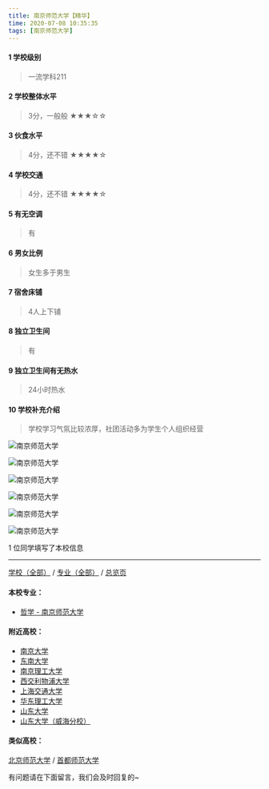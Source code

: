 ```yaml
---
title: 南京师范大学【精华】
time: 2020-07-08 10:35:35
tags: [南京师范大学]
---
```

#### 1 学校级别
> 一流学科211


#### 2 学校整体水平
> 3分，一般般
★★★☆☆


#### 3 伙食水平
>  4分，还不错
★★★★☆


#### 4 学校交通
> 4分，还不错
★★★★☆


#### 5 有无空调
> 有


#### 6 男女比例
> 女生多于男生


#### 7 宿舍床铺
> 4人上下铺
 

#### 8 独立卫生间
> 有


#### 9 独立卫生间有无热水
> 24小时热水


#### 10 学校补充介绍
> 学校学习气氛比较浓厚，社团活动多为学生个人组织经营


![南京师范大学](https://upload-images.jianshu.io/upload_images/6510336-8806e002324d1394.jpg?imageMogr2/auto-orient/strip%7CimageView2/2/w/1240)

![南京师范大学](https://upload-images.jianshu.io/upload_images/6510336-7cba211df8692804.jpg?imageMogr2/auto-orient/strip%7CimageView2/2/w/1240)

![南京师范大学](https://upload-images.jianshu.io/upload_images/6510336-097dc4b2487e9f44.jpg?imageMogr2/auto-orient/strip%7CimageView2/2/w/1240)

![南京师范大学](https://upload-images.jianshu.io/upload_images/6510336-a51d1b659f0ba3b4.jpg?imageMogr2/auto-orient/strip%7CimageView2/2/w/1240)

![南京师范大学](https://upload-images.jianshu.io/upload_images/6510336-9f6a65e54db9bbb8.jpg?imageMogr2/auto-orient/strip%7CimageView2/2/w/1240)

![南京师范大学](http://upload-images.jianshu.io/upload_images/6510336-6cd8665da248c07d.jpg?imageMogr2/auto-orient/strip%7CimageView2/2/w/1240)

1 位同学填写了本校信息
***
[学校（全部）](https://univgo.github.io/2020/07/09/学校汇总页) / [专业（全部）](https://univgo.github.io/2020/07/09/专业汇总页) / [总览页](https://univgo.github.io/2020/07/09/总览)
#### 本校专业：
- [哲学 - 南京师范大学](https://univgo.github.io/2020/07/08/哲学%20-%20南京师范大学) 

#### 附近高校：
- [南京大学](https://univgo.github.io/2020/07/08/南京大学)
- [东南大学](https://univgo.github.io/2020/07/08/东南大学)
- [南京理工大学](https://univgo.github.io/2020/07/08/南京理工大学)
- [西交利物浦大学](https://univgo.github.io/2020/07/08/西交利物浦大学)
&nbsp; 
- [上海交通大学](https://univgo.github.io/2020/07/08/上海交通大学)
- [华东理工大学](https://univgo.github.io/2020/07/08/华东理工大学)
&nbsp; 
- [山东大学](https://univgo.github.io/2020/07/08/山东大学) 
- [山东大学（威海分校）](https://univgo.github.io/2020/07/08/山东大学（威海分校）)

#### 类似高校：
[北京师范大学](https://univgo.github.io/2020/07/08/北京师范大学) / [首都师范大学](https://univgo.github.io/2020/07/08/首都师范大学)


有问题请在下面留言，我们会及时回复的~
